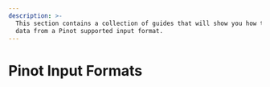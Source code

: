 ```yaml
---
description: >-
  This section contains a collection of guides that will show you how to import
  data from a Pinot supported input format.
---
```


# Pinot Input Formats

